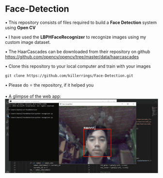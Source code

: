 # Face-Detection
• This repository consists of files required to build a **Face Detection** system using **Open CV**

• I have used the **LBPHFaceRecognizer** to recognize images using my custom image dataset. 

• The HaarCascades can be downloaded from their repository on github https://github.com/opencv/opencv/tree/master/data/haarcascades

• Clone this repository to your local computer and train with your images
```
git clone https://github.com/killerrings/Face-Detection.git
```

• Please do ⭐ the repository, if it helped you

• A glimpse of the web app:<br>
![](demo.gif)
